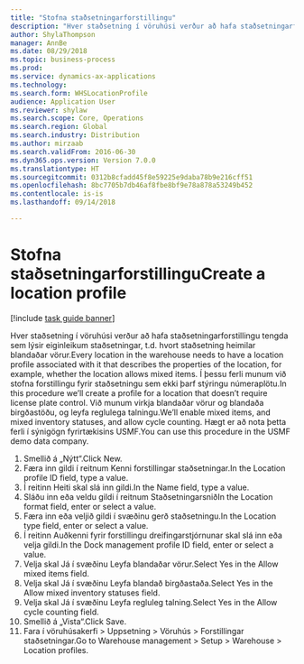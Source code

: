 ```yaml
--- 
title: "Stofna staðsetningarforstillingu"
description: "Hver staðsetning í vöruhúsi verður að hafa staðsetningarforstillingu tengda sem lýsir eiginleikum staðsetningar, t.d. hvort staðsetning heimilar blandaðar vörur."
author: ShylaThompson
manager: AnnBe
ms.date: 08/29/2018
ms.topic: business-process
ms.prod: 
ms.service: dynamics-ax-applications
ms.technology: 
ms.search.form: WHSLocationProfile
audience: Application User
ms.reviewer: shylaw
ms.search.scope: Core, Operations
ms.search.region: Global
ms.search.industry: Distribution
ms.author: mirzaab
ms.search.validFrom: 2016-06-30
ms.dyn365.ops.version: Version 7.0.0
ms.translationtype: HT
ms.sourcegitcommit: 0312b8cfadd45f8e59225e9daba78b9e216cff51
ms.openlocfilehash: 8bc7705b7db46af8fbe8bf9e78a878a53249b452
ms.contentlocale: is-is
ms.lasthandoff: 09/14/2018

---
```

# <a name="create-a-location-profile"></a><span data-ttu-id="0b5da-103">Stofna staðsetningarforstillingu</span><span class="sxs-lookup"><span data-stu-id="0b5da-103">Create a location profile</span></span>

[!include [task guide banner](../../includes/task-guide-banner.md)]

<span data-ttu-id="0b5da-104">Hver staðsetning í vöruhúsi verður að hafa staðsetningarforstillingu tengda sem lýsir eiginleikum staðsetningar, t.d. hvort staðsetning heimilar blandaðar vörur.</span><span class="sxs-lookup"><span data-stu-id="0b5da-104">Every location in the warehouse needs to have a location profile associated with it that describes the properties of the location, for example, whether the location allows mixed items.</span></span> <span data-ttu-id="0b5da-105">Í þessu ferli munum við stofna forstillingu fyrir staðsetningu sem ekki þarf stýringu númeraplötu.</span><span class="sxs-lookup"><span data-stu-id="0b5da-105">In this procedure we’ll create a profile for a location that doesn’t require license plate control.</span></span> <span data-ttu-id="0b5da-106">Við munum virkja blandaðar vörur og blandaða birgðastöðu, og leyfa reglulega talningu.</span><span class="sxs-lookup"><span data-stu-id="0b5da-106">We’ll enable mixed items, and mixed inventory statuses, and allow cycle counting.</span></span> <span data-ttu-id="0b5da-107">Hægt er að nota þetta ferli í sýnigögn fyrirtækisins USMF.</span><span class="sxs-lookup"><span data-stu-id="0b5da-107">You can use this procedure in the USMF demo data company.</span></span>

1. <span data-ttu-id="0b5da-108">Smellið á „Nýtt“.</span><span class="sxs-lookup"><span data-stu-id="0b5da-108">Click New.</span></span>
2. <span data-ttu-id="0b5da-109">Færa inn gildi í reitnum Kenni forstillingar staðsetningar.</span><span class="sxs-lookup"><span data-stu-id="0b5da-109">In the Location profile ID field, type a value.</span></span>
3. <span data-ttu-id="0b5da-110">Í reitinn Heiti skal slá inn gildi.</span><span class="sxs-lookup"><span data-stu-id="0b5da-110">In the Name field, type a value.</span></span>
4. <span data-ttu-id="0b5da-111">Sláðu inn eða veldu gildi í reitnum Staðsetningarsnið</span><span class="sxs-lookup"><span data-stu-id="0b5da-111">In the Location format field, enter or select a value.</span></span>
5. <span data-ttu-id="0b5da-112">Færa inn eða veljið gildi í svæðinu gerð staðsetningu.</span><span class="sxs-lookup"><span data-stu-id="0b5da-112">In the Location type field, enter or select a value.</span></span>
6. <span data-ttu-id="0b5da-113">Í reitinn Auðkenni fyrir forstillingu dreifingarstjórnunar skal slá inn eða velja gildi.</span><span class="sxs-lookup"><span data-stu-id="0b5da-113">In the Dock management profile ID field, enter or select a value.</span></span>
7. <span data-ttu-id="0b5da-114">Velja skal Já í svæðinu Leyfa blandaðar vörur.</span><span class="sxs-lookup"><span data-stu-id="0b5da-114">Select Yes in the Allow mixed items field.</span></span>
8. <span data-ttu-id="0b5da-115">Velja skal Já í svæðinu Leyfa blandað birgðastaða.</span><span class="sxs-lookup"><span data-stu-id="0b5da-115">Select Yes in the Allow mixed  inventory statuses field.</span></span>
9. <span data-ttu-id="0b5da-116">Velja skal Já í svæðinu Leyfa regluleg talning.</span><span class="sxs-lookup"><span data-stu-id="0b5da-116">Select Yes in the Allow cycle counting field.</span></span>
10. <span data-ttu-id="0b5da-117">Smellið á „Vista“.</span><span class="sxs-lookup"><span data-stu-id="0b5da-117">Click Save.</span></span>
11. <span data-ttu-id="0b5da-118">Fara í vöruhúsakerfi > Uppsetning > Vöruhús > Forstillingar staðsetningar.</span><span class="sxs-lookup"><span data-stu-id="0b5da-118">Go to Warehouse management > Setup > Warehouse > Location profiles.</span></span>


